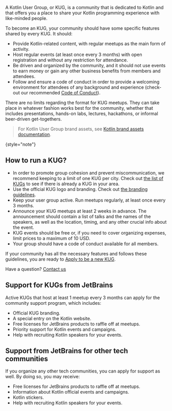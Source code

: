 [//]: # (title: KUG guidelines)

A Kotlin User Group, or KUG, is a community that is dedicated to Kotlin and that offers you a place to share your
Kotlin programming experience with like-minded people.

To become an KUG, your community should have some specific features shared by every KUG. It should:
* Provide Kotlin-related content, with regular meetups as the main form of activity.
* Host regular events (at least once every 3 months) with open registration and without any restriction for attendance.
* Be driven and organized by the community, and it should not use events to earn money or gain any other business
  benefits from members and attendees.
* Follow and ensure a code of conduct in order to provide a welcoming environment for attendees of any background and
  experience (check-out our recommended [Code of Conduct](https://confluence.jetbrains.com/display/ALL/JetBrains+Open+Source+and+Community+Code+of+Conduct)).

There are no limits regarding the format for KUG meetups. They can take place in whatever fashion works best for the
community, whether that includes presentations, hands-on labs, lectures, hackathons, or informal beer-driven get-togethers.

> For Kotlin User Group brand assets, see [Kotlin brand assets documentation](kotlin-brand-assets.md#kotlin-user-group-brand-assets).
>
{style="note"}

## How to run a KUG?

* In order to promote group cohesion and prevent miscommunication, we recommend keeping to a limit of one KUG per city. Check out [the list of KUGs](https://kotlinlang.org/community/user-groups) to see if there is already a KUG in your area.
* Use the official KUG logo and branding. Check out [the branding guidelines](kotlin-brand-assets.md#kotlin-user-group-brand-assets).
* Keep your user group active. Run meetups regularly, at least once every 3 months.
* Announce your KUG meetups at least 2 weeks in advance. The announcement should contain a list of talks
  and the names of the speakers, as well as the location, timing, and any other crucial info about the event.
* KUG events should be free or, if you need to cover organizing expenses, limit prices to a maximum of 10 USD.
* Your group should have a code of conduct available for all members.

If your community has all the necessary features and follows these guidelines, you are ready to [Apply to be a new
KUG](https://surveys.jetbrains.com/s3/submit-a-local-kotlin-user-group).

Have a question? [Contact us](mailto:kug@jetbrains.com)

## Support for KUGs from JetBrains

Active KUGs that host at least 1 meetup every 3 months can apply for the community support program, which includes:
* Official KUG branding.
* A special entry on the Kotlin website.
* Free licenses for JetBrains products to raffle off at meetups.
* Priority support for Kotlin events and campaigns.
* Help with recruiting Kotlin speakers for your events.

## Support from JetBrains for other tech communities

If you organize any other tech communities, you can apply for support as well. By doing so, you may receive:
* Free licenses for JetBrains products to raffle off at meetups.
* Information about Kotlin official events and campaigns.
* Kotlin stickers.
* Help with recruiting Kotlin speakers for your events.
